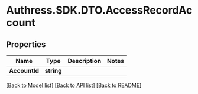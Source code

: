 # Authress.SDK.DTO.AccessRecordAccount
## Properties

Name | Type | Description | Notes
------------ | ------------- | ------------- | -------------
**AccountId** | **string** |  |

[[Back to Model list]](../README.md#documentation-for-models) [[Back to API list]](../README.md#documentation-for-api-endpoints) [[Back to README]](../README.md)

